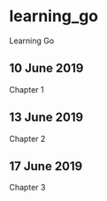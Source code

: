 # learning_go
Learning Go

## 10 June 2019
Chapter 1

## 13 June 2019
Chapter 2

## 17 June 2019
Chapter 3
